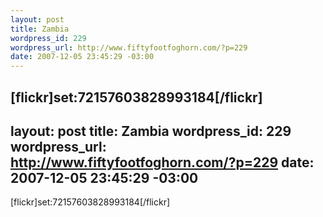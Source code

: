 ```yaml
--- 
layout: post
title: Zambia
wordpress_id: 229
wordpress_url: http://www.fiftyfootfoghorn.com/?p=229
date: 2007-12-05 23:45:29 -03:00
---
```

[flickr]set:72157603828993184[/flickr]
--- 
layout: post
title: Zambia
wordpress_id: 229
wordpress_url: http://www.fiftyfootfoghorn.com/?p=229
date: 2007-12-05 23:45:29 -03:00
---
[flickr]set:72157603828993184[/flickr]
